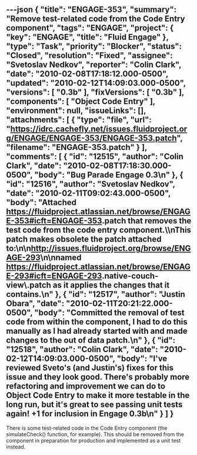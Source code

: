 ---json
{
  "title": "ENGAGE-353",
  "summary": "Remove test-related code from the Code Entry component",
  "tags": "ENGAGE",
  "project": {
    "key": "ENGAGE",
    "title": "Fluid Engage"
  },
  "type": "Task",
  "priority": "Blocker",
  "status": "Closed",
  "resolution": "Fixed",
  "assignee": "Svetoslav Nedkov",
  "reporter": "Colin Clark",
  "date": "2010-02-08T17:18:12.000-0500",
  "updated": "2010-02-12T14:09:03.000-0500",
  "versions": [
    "0.3b"
  ],
  "fixVersions": [
    "0.3b"
  ],
  "components": [
    "Object Code Entry"
  ],
  "environment": null,
  "issueLinks": [],
  "attachments": [
    {
      "type": "file",
      "url": "https://idrc.cachefly.net/issues.fluidproject.org/ENGAGE/ENGAGE-353/ENGAGE-353.patch",
      "filename": "ENGAGE-353.patch"
    }
  ],
  "comments": [
    {
      "id": "12515",
      "author": "Colin Clark",
      "date": "2010-02-08T17:18:30.000-0500",
      "body": "Bug Parade Engage 0.3\n"
    },
    {
      "id": "12516",
      "author": "Svetoslav Nedkov",
      "date": "2010-02-11T09:02:43.000-0500",
      "body": "Attached <https://fluidproject.atlassian.net/browse/ENGAGE-353#icft=ENGAGE-353>.patch that removes the test code from the code entry component.\\\nThis patch makes obsolete the patch attached to:\n\n<http://issues.fluidproject.org/browse/ENGAGE-293>\n\nnamed  <https://fluidproject.atlassian.net/browse/ENGAGE-293#icft=ENGAGE-293>.native-couch-view\\.patch  as it applies the changes that it contains.\n"
    },
    {
      "id": "12517",
      "author": "Justin Obara",
      "date": "2010-02-11T20:21:22.000-0500",
      "body": "Committed the removal of test code from within the component, I had to do this manually as I had already started with and made changes to the out of data patch.\n"
    },
    {
      "id": "12518",
      "author": "Colin Clark",
      "date": "2010-02-12T14:09:03.000-0500",
      "body": "I've reviewed Sveto's (and Justin's) fixes for this issue and they look good. There's probably more refactoring and improvement we can do to Object Code Entry to make it more testable in the long run, but it's great to see passing unit tests again! +1 for inclusion in Engage 0.3b\n"
    }
  ]
}
---
There is some test-related code in the Code Entry component (the simulateCheck() function, for example). This should be removed from the component in preparation for production and implemented as a unit test instead.

        